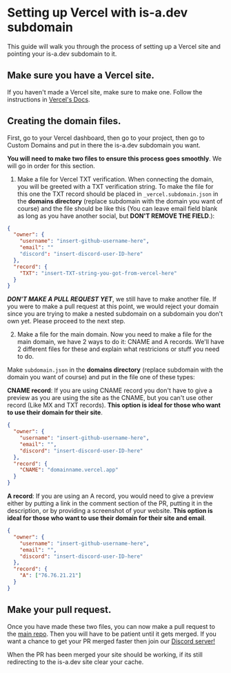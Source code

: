 # Setting up Vercel with is-a.dev subdomain

This guide will walk you through the process of setting up a Vercel site and pointing your is-a.dev subdomain to it.

## Make sure you have a Vercel site.
If you haven't made a Vercel site, make sure to make one. Follow the instructions in [Vercel's Docs](https://vercel.com/docs/getting-started-with-vercel).

## Creating the domain files.
First, go to your Vercel dashboard, then go to your project, then go to Custom Domains and put in there the is-a.dev subdomain you want.

**You will need to make two files to ensure this process goes smoothly**. We will go in order for this section.

1. Make a file for Vercel TXT verification.
When connecting the domain, you will be greeted with a TXT verification string. To make the file for this one the TXT record should be placed in `_vercel.subdomain.json` in the **domains directory** (replace subdomain with the domain you want of course) and the file should be like this (You can leave email field blank as long as you have another social, but **DON'T REMOVE THE FIELD**.):
```json
{
  "owner": {
    "username": "insert-github-username-here",
    "email": ""
    "discord": "insert-discord-user-ID-here"
  },
  "record": {
    "TXT": "insert-TXT-string-you-got-from-vercel-here"
  }
}
```
***DON'T MAKE A PULL REQUEST YET***, we still have to make another file. If you were to make a pull request at this point, we would reject your domain since you are trying to make a nested subdomain on a subdomain you don't own yet. Please proceed to the next step.

2. Make a file for the main domain.
Now you need to make a file for the main domain, we have 2 ways to do it: CNAME and A records. We'll have 2 different files for these and explain what restricions or stuff you need to do.

Make `subdomain.json` in the **domains directory** (replace subdomain with the domain you want of course) and put in the file one of these types:

**CNAME record**: If you are using CNAME record you don't have to give a preview as you are using the site as the CNAME, but you can't use other record (Like MX and TXT records). **This option is ideal for those who want to use their domain for their site**.
```json
{
  "owner": {
    "username": "insert-github-username-here",
    "email": "",
    "discord": "insert-discord-user-ID-here"
  },
  "record": {
    "CNAME": "domainname.vercel.app"
  }
}
```
**A record**: If you are using an A record, you would need to give a preview either by putting a link in the comment section of the PR, putting it in the description, or by providing a screenshot of your website. **This option is ideal for those who want to use their domain for their site and email**.
```json
{
  "owner": {
    "username": "insert-github-username-here",
    "email": "",
    "discord": "insert-discord-user-ID-here"
  },
  "record": {
    "A": ["76.76.21.21"]
  }
}
```
## Make your pull request.
Once you have made these two files, you can now make a pull request to the [main repo](https://github.com/is-a-dev/register). Then you will have to be patient until it gets merged. If you want a chance to get your PR merged faster then join our [Discord server!](https://discord.gg/is-a-dev-830872854677422150)

When the PR has been merged your site should be working, if its still redirecting to the is-a.dev site clear your cache.
